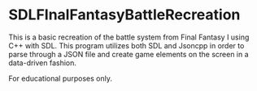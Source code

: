 # SDLFInalFantasyBattleRecreation
This is a basic recreation of the battle system from Final Fantasy I using C++ with SDL. 
This program utilizes both SDL and Jsoncpp in order to parse through a JSON file and create game elements on the screen in a data-driven fashion. 

For educational purposes only.

